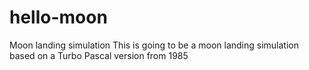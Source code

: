 # hello-moon
Moon landing simulation
This is going to be a moon landing simulation based on a Turbo Pascal version from 1985
